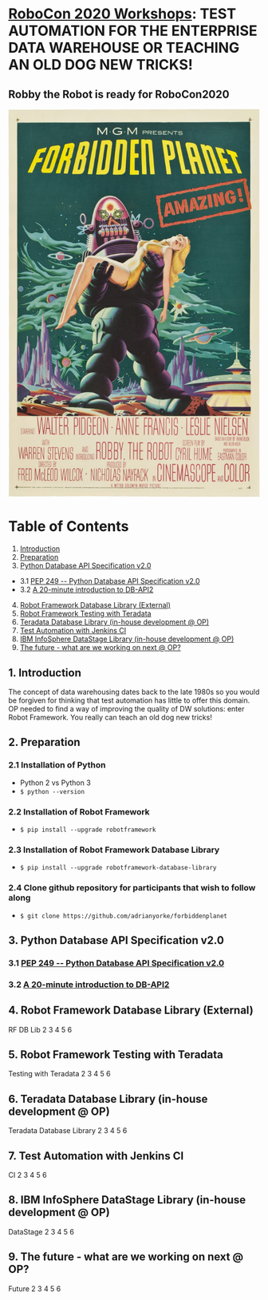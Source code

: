 # [RoboCon 2020 Workshops](https://robocon.io/#workshops): TEST AUTOMATION FOR THE ENTERPRISE DATA WAREHOUSE OR TEACHING AN OLD DOG NEW TRICKS!

## Robby the Robot is ready for RoboCon2020
![Robby the Robot](src/images/Forbiddenplanetposter.jpg)

# Table of Contents
1. [Introduction](#1-introduction)
2. [Preparation](#2-preparation)
3. [Python Database API Specification v2.0](#3-python-database-api-specification-v20)
* 3.1 [PEP 249 -- Python Database API Specification v2.0](#31-pep-249----python-database-api-specification-v20)
* 3.2 [A 20-minute introduction to DB-API2](#32-a-20-minute-introduction-to-db-api2)
4. [Robot Framework Database Library (External)](#4-robot-framework-database-library-external)
5. [Robot Framework Testing with Teradata](#5-robot-framework-testing-with-teradata)
6. [Teradata Database Library (in-house development @ OP)](#6-teradata-database-library-in-house-development--op)
7. [Test Automation with Jenkins CI](#7-test-automation-with-jenkins-ci)
8. [IBM InfoSphere DataStage Library (in-house development @ OP)](#8-ibm-infosphere-datastage-library-in-house-development--op)
9. [The future - what are we working on next @ OP?](#9-the-future---what-are-we-working-on-next--op)

## 1. Introduction
The concept of data warehousing dates back to the late 1980s so you would be forgiven for thinking that test automation has little to offer this domain. OP needed to find a way of improving the quality of DW solutions: enter Robot Framework. You really can teach an old dog new tricks!

## 2. Preparation
### 2.1 Installation of Python
* Python 2 vs Python 3
* `$ python --version`
### 2.2 Installation of Robot Framework
* `$ pip install --upgrade robotframework`
### 2.3 Installation of Robot Framework Database Library
* `$ pip install --upgrade robotframework-database-library`
### 2.4 Clone github repository for participants that wish to follow along
* `$ git clone https://github.com/adrianyorke/forbiddenplanet`
## 3. Python Database API Specification v2.0
### 3.1 [PEP 249 -- Python Database API Specification v2.0](https://www.python.org/dev/peps/pep-0249/)
### 3.2 [A 20-minute introduction to DB-API2](https://cewing.github.io/training.codefellows/lectures/day21/intro_to_dbapi2.html)

## 4. Robot Framework Database Library (External)
RF DB Lib
2
3
4
5
6

## 5. Robot Framework Testing with Teradata
Testing with Teradata
2
3
4
5
6

## 6. Teradata Database Library (in-house development @ OP)
Teradata Database Library
2
3
4
5
6

## 7. Test Automation with Jenkins CI
CI
2
3
4
5
6

## 8. IBM InfoSphere DataStage Library (in-house development @ OP)
DataStage
2
3
4
5
6

## 9. The future - what are we working on next @ OP?
Future
2
3
4
5
6
